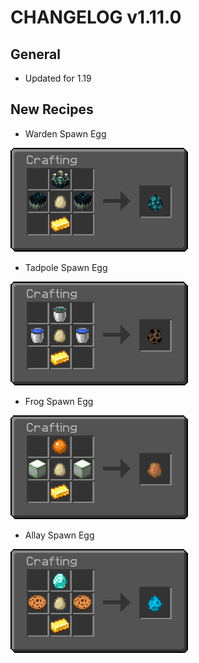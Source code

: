# CHANGELOG v1.11.0

## General

- Updated for 1.19

## New Recipes

- Warden Spawn Egg

![alt](./assets/warden_spawn_egg.png)

- Tadpole Spawn Egg

![alt](./assets/tadpole_spawn_egg.png)

- Frog Spawn Egg

![alt](./assets/frog_spawn_egg.png)

- Allay Spawn Egg

![alt](./assets/allay_spawn_egg.png)
